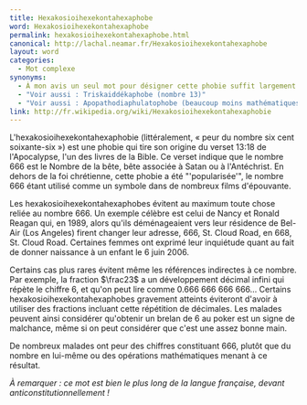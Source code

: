 ```yaml
---
title: Hexakosioihexekontahexaphobe
word: Hexakosioihexekontahexaphobe
permalink: hexakosioihexekontahexaphobe.html
canonical: http://lachal.neamar.fr/Hexakosioihexekontahexaphobe
layout: word
categories:
  - Mot complexe
synonyms:
  - À mon avis un seul mot pour désigner cette phobie suffit largement ;)
  - "Voir aussi : Triskaiddékaphobe (nombre 13)"
  - "Voir aussi : Apopathodiaphulatophobe (beaucoup moins mathématiques !)"
link: http://fr.wikipedia.org/wiki/Hexakosioihexekontahexaphobie
---
```


L'hexakosioihexekontahexaphobie (littéralement, « peur du nombre six cent soixante-six ») est une phobie qui tire son origine du verset 13:18 de l'Apocalypse, l'un des livres de la Bible. Ce verset indique que le nombre 666 est le Nombre de la bête, bête associée à Satan ou à l'Antéchrist. En dehors de la foi chrétienne, cette phobie a été "'popularisée'", le nombre 666 étant utilisé comme un symbole dans de nombreux films d'épouvante.

Les hexakosioihexekontahexaphobes évitent au maximum toute chose reliée au nombre 666. Un exemple célèbre est celui de Nancy et Ronald Reagan qui, en 1989, alors qu'ils déménageaient vers leur résidence de Bel-Air (Los Angeles) firent changer leur adresse, 666, St. Cloud Road, en 668, St. Cloud Road. Certaines femmes ont exprimé leur inquiétude quant au fait de donner naissance à un enfant le 6 juin 2006.

Certains cas plus rares évitent même les références indirectes à ce nombre. Par exemple, la fraction $\frac23$ a un développement décimal infini qui répète le chiffre 6, et qu'on peut lire comme 0.666 666 666 666… Certains hexakosioihexekontahexaphobes gravement atteints éviteront d'avoir à utiliser des fractions incluant cette répétition de décimales. Les malades peuvent ainsi considérer qu'obtenir un brelan de 6 au poker est un signe de malchance, même si on peut considérer que c'est une assez bonne main.

De nombreux malades ont peur des chiffres constituant 666, plutôt que du nombre en lui-même ou des opérations mathématiques menant à ce résultat.

*À remarquer : ce mot est bien le plus long de la langue française, 
devant anticonstitutionnellement !*

